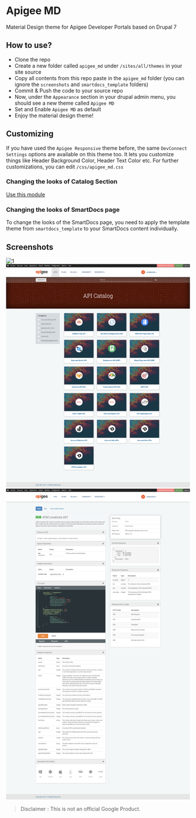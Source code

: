 # Apigee MD
Material Design theme for Apigee Developer Portals based on Drupal 7

## How to use? 
* Clone the repo
* Create a new folder called `apigee_md` under `/sites/all/themes` in your site source 
* Copy all contents from this repo paste in the `apigee_md` folder (you can ignore the `screenshots` and `smartdocs_template` folders)
* Commit & Push the code to your source repo
* Now, under the `Appearance` section in your drupal admin menu, you should see a new theme called `Apigee MD`
* Set and Enable `Apigee MD` as default
* Enjoy the material design theme!

## Customizing
If you have used the `Apigee Responsive` theme before, the same `DevConnect Settings` options are available on this theme too. It lets you customize things like Header Background Color, Header Text Color etc. For further customizations, you can edit
`/css/apigee_md.css`

### Changing the looks of Catalog Section
[Use this module](https://github.com/siriscac/smartdocs_categories)

### Changing the looks of SmartDocs page
To change the looks of the SmartDocs page, you need to apply the template theme from `smartdocs_template` to your SmartDocs content individually.

## Screenshots

![1](https://github.com/siriscac/apigee_md_drupal/blob/master/screenshots/homepage.png?raw=true)
![2](https://github.com/siriscac/apigee_md_drupal/blob/master/screenshots/catalog.png?raw=true)
![3](https://github.com/siriscac/apigee_md_drupal/blob/master/screenshots/smartdocs.png?raw=true)

> Disclaimer : This is not an official Google Product.
